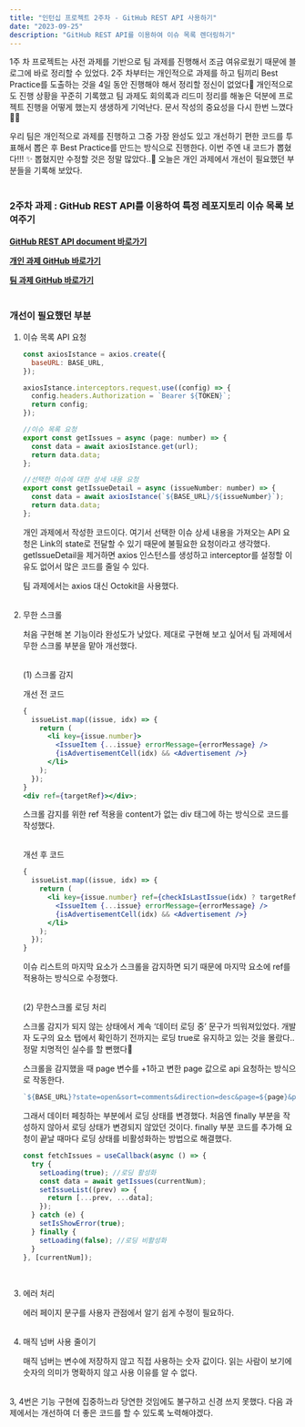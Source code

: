```yaml
---
title: "인턴십 프로젝트 2주차 - GitHub REST API 사용하기"
date: "2023-09-25"
description: "GitHub REST API를 이용하여 이슈 목록 렌더링하기"
---
```


1주 차 프로젝트는 사전 과제를 기반으로 팀 과제를 진행해서 조금 여유로웠기 때문에 블로그에 바로 정리할 수 있었다. 2주 차부터는 개인적으로 과제를 하고 팀끼리 Best Practice를 도출하는 것을 4일 동안 진행해야 해서 정리할 정신이 없었다🥲 개인적으로도 진행 상황을 꾸준히 기록했고 팀 과제도 회의록과 리드미 정리를 해놓은 덕분에 프로젝트 진행을 어떻게 했는지 생생하게 기억난다. 문서 작성의 중요성을 다시 한번 느꼈다👍🏻

우리 팀은 개인적으로 과제를 진행하고 그중 가장 완성도 있고 개선하기 편한 코드를 투표해서 뽑은 후 Best Practice를 만드는 방식으로 진행한다. 이번 주엔 내 코드가 뽑혔다!!! ✨ 뽑혔지만 수정할 것은 정말 많았다..🥲 오늘은 개인 과제에서 개선이 필요했던 부분들을 기록해 보았다.  
&nbsp;

### 2주차 과제 : GitHub REST API를 이용하여 특정 레포지토리 이슈 목록 보여주기

[**GitHub REST API document 바로가기**](https://docs.github.com/en/rest/issues/issues?apiVersion=2022-11-28)

[**개인 과제 GitHub 바로가기**](https://github.com/somin00/pre-onboarding-12th-2-14)

[**팀 과제 GitHub 바로가기**](https://github.com/WANTED-TEAM14/pre-onboarding-12th-2-14)  
&nbsp;

### 개선이 필요했던 부분

1. 이슈 목록 API 요청

   ```jsx
   const axiosIstance = axios.create({
     baseURL: BASE_URL,
   });

   axiosIstance.interceptors.request.use((config) => {
     config.headers.Authorization = `Bearer ${TOKEN}`;
     return config;
   });

   //이슈 목록 요청
   export const getIssues = async (page: number) => {
     const data = await axiosIstance.get(url);
     return data.data;
   };

   //선택한 이슈에 대한 상세 내용 요청
   export const getIssueDetail = async (issueNumber: number) => {
     const data = await axiosIstance(`${BASE_URL}/${issueNumber}`);
     return data.data;
   };
   ```

   개인 과제에서 작성한 코드이다. 여기서 선택한 이슈 상세 내용을 가져오는 API 요청은 Link의 state로 전달할 수 있기 때문에 불필요한 요청이라고 생각했다. getIssueDetail을 제거하면 axios 인스턴스를 생성하고 interceptor를 설정할 이유도 없어서 많은 코드를 줄일 수 있다.

   팀 과제에서는 axios 대신 Octokit을 사용했다.  
   &nbsp;

2. 무한 스크롤

   처음 구현해 본 기능이라 완성도가 낮았다. 제대로 구현해 보고 싶어서 팀 과제에서 무한 스크롤 부분을 맡아 개선했다.  
   &nbsp;

   (1) 스크롤 감지

   개선 전 코드

   ```jsx
   {
     issueList.map((issue, idx) => {
       return (
         <li key={issue.number}>
           <IssueItem {...issue} errorMessage={errorMessage} />
           {isAdvertisementCell(idx) && <Advertisement />}
         </li>
       );
     });
   }
   <div ref={targetRef}></div>;
   ```

   스크롤 감지를 위한 ref 적용을 content가 없는 div 태그에 하는 방식으로 코드를 작성했다.  
   &nbsp;

   개선 후 코드

   ```jsx
   {
     issueList.map((issue, idx) => {
       return (
         <li key={issue.number} ref={checkIsLastIssue(idx) ? targetRef : null}>
           <IssueItem {...issue} errorMessage={errorMessage} />
           {isAdvertisementCell(idx) && <Advertisement />}
         </li>
       );
     });
   }
   ```

   이슈 리스트의 마지막 요소가 스크롤을 감지하면 되기 때문에 마지막 요소에 ref를 적용하는 방식으로 수정했다.  
   &nbsp;

   (2) 무한스크롤 로딩 처리

   스크롤 감지가 되지 않는 상태에서 계속 ‘데이터 로딩 중’ 문구가 띄워져있었다. 개발자 도구의 요소 탭에서 확인하기 전까지는 로딩 true로 유지하고 있는 것을 몰랐다.. 정말 치명적인 실수를 할 뻔했다🥲

   스크롤을 감지했을 때 page 변수를 +1하고 변한 page 값으로 api 요청하는 방식으로 작동한다.

   ```jsx
   `${BASE_URL}?state=open&sort=comments&direction=desc&page=${page}&per_page=10`,
   ```

   그래서 데이터 페칭하는 부분에서 로딩 상태를 변경했다. 처음엔 finally 부분을 작성하지 않아서 로딩 상태가 변경되지 않았던 것이다. finally 부분 코드를 추가해 요청이 끝날 때마다 로딩 상태를 비활성화하는 방법으로 해결했다.

   ```jsx
   const fetchIssues = useCallback(async () => {
     try {
       setLoading(true); //로딩 활성화
       const data = await getIssues(currentNum);
       setIssueList((prev) => {
         return [...prev, ...data];
       });
     } catch (e) {
       setIsShowError(true);
     } finally {
       setLoading(false); //로딩 비활성화
     }
   }, [currentNum]);
   ```

   &nbsp;

3. 에러 처리

   에러 페이지 문구를 사용자 관점에서 알기 쉽게 수정이 필요하다.  
   &nbsp;

4. 매직 넘버 사용 줄이기

   매직 넘버는 변수에 저장하지 않고 직접 사용하는 숫자 값이다. 읽는 사람이 보기에 숫자의 의미가 명확하지 않고 사용 이유를 알 수 없다.  
   &nbsp;

3, 4번은 기능 구현에 집중하느라 당연한 것임에도 불구하고 신경 쓰지 못했다. 다음 과제에서는 개선하여 더 좋은 코드를 할 수 있도록 노력해야겠다.
